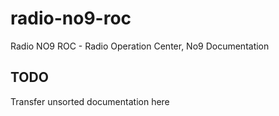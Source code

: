 # radio-no9-roc
Radio NO9 ROC - Radio Operation Center, No9 Documentation

## TODO

Transfer unsorted documentation here
